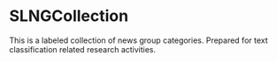 # SLNGCollection
This is a labeled collection of news group categories. Prepared for text classification related research activities. 
